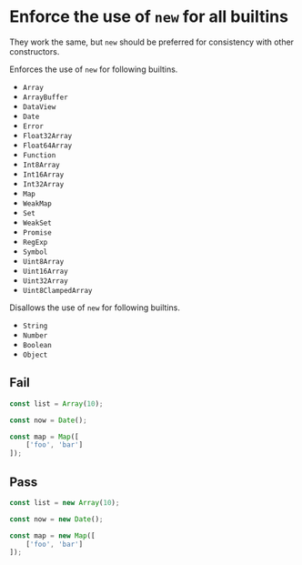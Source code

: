 # Enforce the use of `new` for all builtins

They work the same, but `new` should be preferred for consistency with other constructors.

Enforces the use of `new` for following builtins.

- `Array`
- `ArrayBuffer`
- `DataView`
- `Date`
- `Error`
- `Float32Array`
- `Float64Array`
- `Function`
- `Int8Array`
- `Int16Array`
- `Int32Array`
- `Map`
- `WeakMap`
- `Set`
- `WeakSet`
- `Promise`
- `RegExp`
- `Symbol`
- `Uint8Array`
- `Uint16Array`
- `Uint32Array`
- `Uint8ClampedArray`

Disallows the use of `new` for following builtins.

- `String`
- `Number`
- `Boolean`
- `Object`


## Fail

```js
const list = Array(10);
```


```js
const now = Date();
```

```js
const map = Map([
	['foo', 'bar']
]);
```


## Pass

```js
const list = new Array(10);
```

```js
const now = new Date();
```

```js
const map = new Map([
	['foo', 'bar']
]);
```
